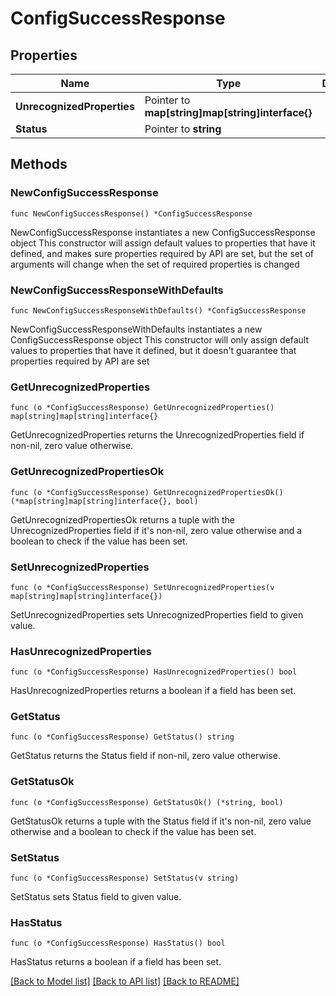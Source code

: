 # ConfigSuccessResponse

## Properties

Name | Type | Description | Notes
------------ | ------------- | ------------- | -------------
**UnrecognizedProperties** | Pointer to **map[string]map[string]interface{}** |  | [optional] 
**Status** | Pointer to **string** |  | [optional] 

## Methods

### NewConfigSuccessResponse

`func NewConfigSuccessResponse() *ConfigSuccessResponse`

NewConfigSuccessResponse instantiates a new ConfigSuccessResponse object
This constructor will assign default values to properties that have it defined,
and makes sure properties required by API are set, but the set of arguments
will change when the set of required properties is changed

### NewConfigSuccessResponseWithDefaults

`func NewConfigSuccessResponseWithDefaults() *ConfigSuccessResponse`

NewConfigSuccessResponseWithDefaults instantiates a new ConfigSuccessResponse object
This constructor will only assign default values to properties that have it defined,
but it doesn't guarantee that properties required by API are set

### GetUnrecognizedProperties

`func (o *ConfigSuccessResponse) GetUnrecognizedProperties() map[string]map[string]interface{}`

GetUnrecognizedProperties returns the UnrecognizedProperties field if non-nil, zero value otherwise.

### GetUnrecognizedPropertiesOk

`func (o *ConfigSuccessResponse) GetUnrecognizedPropertiesOk() (*map[string]map[string]interface{}, bool)`

GetUnrecognizedPropertiesOk returns a tuple with the UnrecognizedProperties field if it's non-nil, zero value otherwise
and a boolean to check if the value has been set.

### SetUnrecognizedProperties

`func (o *ConfigSuccessResponse) SetUnrecognizedProperties(v map[string]map[string]interface{})`

SetUnrecognizedProperties sets UnrecognizedProperties field to given value.

### HasUnrecognizedProperties

`func (o *ConfigSuccessResponse) HasUnrecognizedProperties() bool`

HasUnrecognizedProperties returns a boolean if a field has been set.

### GetStatus

`func (o *ConfigSuccessResponse) GetStatus() string`

GetStatus returns the Status field if non-nil, zero value otherwise.

### GetStatusOk

`func (o *ConfigSuccessResponse) GetStatusOk() (*string, bool)`

GetStatusOk returns a tuple with the Status field if it's non-nil, zero value otherwise
and a boolean to check if the value has been set.

### SetStatus

`func (o *ConfigSuccessResponse) SetStatus(v string)`

SetStatus sets Status field to given value.

### HasStatus

`func (o *ConfigSuccessResponse) HasStatus() bool`

HasStatus returns a boolean if a field has been set.


[[Back to Model list]](../README.md#documentation-for-models) [[Back to API list]](../README.md#documentation-for-api-endpoints) [[Back to README]](../README.md)


